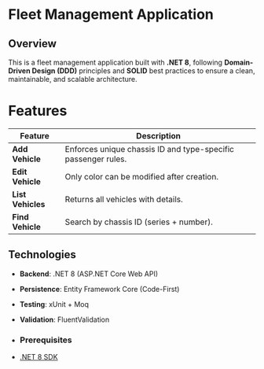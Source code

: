 # Fleet Management Application  

## Overview  
This is a fleet management application built with **.NET 8**, following **Domain-Driven Design (DDD)** principles and **SOLID** best practices to ensure a clean, maintainable, and scalable architecture.

# Features  
| Feature               | Description                                                                 |
|-----------------------|-----------------------------------------------------------------------------|
| **Add Vehicle**       | Enforces unique chassis ID and type-specific passenger rules.               |
| **Edit Vehicle**      | Only color can be modified after creation.                                  |
| **List Vehicles**     | Returns all vehicles with details.                                          |
| **Find Vehicle**      | Search by chassis ID (series + number).               

## Technologies  
- **Backend**: .NET 8 (ASP.NET Core Web API)  
- **Persistence**: Entity Framework Core (Code-First)  
- **Testing**: xUnit + Moq  
- **Validation**: FluentValidation

- ### Prerequisites  
- [.NET 8 SDK](https://dotnet.microsoft.com/download)
